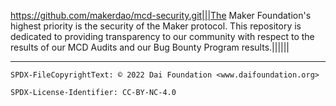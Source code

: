 https://github.com/makerdao/mcd-security.git|||The Maker Foundation's highest priority is the security of the Maker protocol. This repository is dedicated to providing transparency to our community with respect to the results of our MCD Audits and our Bug Bounty Program results.||||||

---


```
SPDX-FileCopyrightText: © 2022 Dai Foundation <www.daifoundation.org>

SPDX-License-Identifier: CC-BY-NC-4.0
```